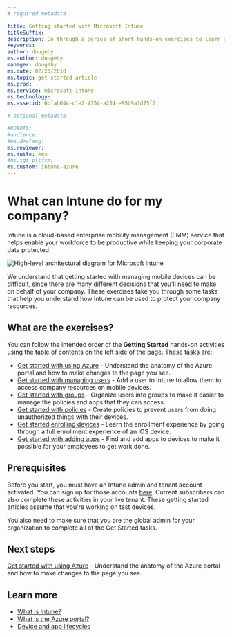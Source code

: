 ```yaml
---
# required metadata

title: Getting started with Microsoft Intune
titleSuffix: 
description: Go through a series of short hands-on exercises to learn about Intune.
keywords:
author: dougeby
ms.author: dougeby
manager: dougeby
ms.date: 02/23/2018
ms.topic: get-started-article
ms.prod:
ms.service: microsoft-intune
ms.technology:
ms.assetid: 6bfab644-c1e2-4154-a254-e95b9a1d75f2

# optional metadata

#ROBOTS:
#audience:
#ms.devlang:
ms.reviewer:
ms.suite: ems
#ms.tgt_pltfrm:
ms.custom: intune-azure
---
```


# What can Intune do for my company?

Intune is a cloud-based enterprise mobility management (EMM) service that helps enable your workforce to be productive while keeping your corporate data protected.

![High-level architectural diagram for Microsoft Intune](/intune/media/intunearchitecture.svg)

We understand that getting started with managing mobile devices can be difficult, since there are many different decisions that you'll need to make on behalf of your company. These exercises take you through some tasks that help you understand how Intune can be used to protect your company resources.

## What are the exercises?

You can follow the intended order of the __Getting Started__ hands-on activities using the table of contents on the left side of the page. These tasks are:

* [Get started with using Azure](get-started-azure.md) - Understand the anatomy of the Azure portal and how to make changes to the page you see.
* [Get started with managing users](get-started-users.md) - Add a user to Intune to allow them to access company resources on mobile devices.
* [Get started with groups](get-started-groups.md) - Organize users into groups to make it easier to manage the policies and apps that they can access.
* [Get started with policies](get-started-policies.md) - Create policies to prevent users from doing unauthorized things with their devices.
* [Get started enrolling devices](get-started-enroll.md) - Learn the enrollment experience by going through a full enrollment experience of an iOS device.
* [Get started with adding apps](get-started-apps.md) - Find and add apps to devices to make it possible for your employees to get work done.

## Prerequisites

Before you start, you must have an Intune admin and tenant account activated. You can sign up for those accounts [here](https://portal.office.com/Signup/Signup.aspx?OfferId=40BE278A-DFD1-470a-9EF7-9F2596EA7FF9&dl=INTUNE_A&ali=1#0%20). Current subscribers can also complete these activities in your live tenant. These getting started articles assume that you're working on test devices.

You also need to make sure that you are the global admin for your organization to complete all of the Get Started tasks.

## Next steps

[Get started with using Azure](get-started-azure.md) - Understand the anatomy of the Azure portal and how to make changes to the page you see.

## Learn more

* [What is Intune?](introduction-intune.md)
* [What is the Azure portal?](what-is-intune.md)
* [Device and app lifecycles](introduction-device-app-lifecycles.md)
